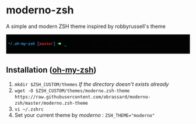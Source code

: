 # moderno-zsh
A simple and modern ZSH theme inspired by robbyrussell's theme

![screenshot](./screenshot.png)

## Installation ([oh-my-zsh](http://ohmyz.sh))
1. `mkdir $ZSH_CUSTOM/themes` _If the directory doesn't exists already_
2. `wget -O $ZSH_CUSTOM/themes/moderno.zsh-theme https://raw.githubusercontent.com/obrassard/moderno-zsh/master/moderno.zsh-theme`  
3. `vi ~/.zshrc`  
4. Set your current theme by *moderno* : `ZSH_THEME="moderno"`  
